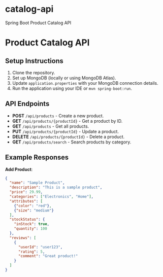 # catalog-api
Spring Boot Product Catalog API

# Product Catalog API

## Setup Instructions

1. Clone the repository.
2. Set up MongoDB (locally or using MongoDB Atlas).
3. Update `application.properties` with your MongoDB connection details.
4. Run the application using your IDE or `mvn spring-boot:run`.

## API Endpoints

- **POST** `/api/products` - Create a new product.
- **GET** `/api/products/{productId}` - Get a product by ID.
- **GET** `/api/products` - Get all products.
- **PUT** `/api/products/{productId}` - Update a product.
- **DELETE** `/api/products/{productId}` - Delete a product.
- **GET** `/api/products/search` - Search products by category.

## Example Responses

**Add Product**:
```json
{
  "name": "Sample Product",
  "description": "This is a sample product",
  "price": 29.99,
  "categories": ["Electronics", "Home"],
  "attributes": [
    {"color": "red"},
    {"size": "medium"}
  ],
  "stockStatus": {
    "inStock": true,
    "quantity": 100
  },
  "reviews": [
    {
      "userId": "user123",
      "rating": 5,
      "comment": "Great product!"
    }
  ]
}

